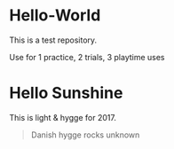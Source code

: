 # Hello-World
This is a test repository.

Use for
1 practice, 
2 trials, 
3 playtime uses

# Hello Sunshine
This is light & hygge for 2017.
> Danish hygge rocks unknown
